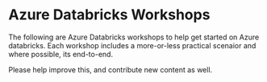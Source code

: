 # Azure Databricks Workshops
The following are Azure Databricks workshops to help get started on Azure databricks.
Each workshop includes a more-or-less practical scenaior and where possible, its end-to-end.

Please help improve this, and contribute new content as well.
